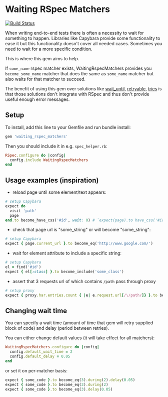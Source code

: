 # Waiting RSpec Matchers

[![Build Status](https://travis-ci.org/abotalov/waiting_rspec_matchers.svg?branch=master)](https://travis-ci.org/abotalov/waiting_rspec_matchers)

When writing end-to-end tests there is often a necessity to wait for something to happen. Libraries like Capybara provide some functionality to ease it but this functionality doesn't cover all needed cases. Sometimes you need to wait for a more specific condition.

This is where this gem aims to help.

If `some_name` rspec matcher exists, WaitingRspecMatchers provides you `become_some_name` matcher that does the same as `some_name` matcher but also waits for that matcher to succeed.

The benefit of using this gem over solutions like [wait_until](https://gist.github.com/jnicklas/d8da686061f0a59ffdf7), [retryable](https://github.com/carlo/retryable), [tries](https://github.com/krautcomputing/tries) is that those solutions don't integrate with RSpec and thus don't provide useful enough error messages.

## Setup

To install, add this line to your Gemfile and run bundle install:

```ruby
gem 'waiting_rspec_matchers'
```

Then you should include it in e.g. `spec_helper.rb`:

```ruby
RSpec.configure do |config|
  config.include WaitingRspecMatchers
end
```

## Usage examples (inspiration)

* reload page until some element/text appears:

```ruby
# setup Capybara
expect do
  visit 'path'
  page
end.to become_have_css('#id', wait: 0) # `expect(page).to have_css('#id', wait: 0)` is internally invoked by this gem
```

* check that page url is "some_string" or will become "some_string":

```ruby
# setup Capybara
expect { page.current_url }.to become_eq('http://www.google.com/')
```

* wait for element attribute to include a specific string:

```ruby
# setup Capybara
el = find('#id')
expect { el[:class] }.to become_include('some_class')
```

* assert that 3 requests url of which contains `/path` pass through proxy

```ruby
# setup proxy
expect { proxy.har.entries.count { |e| e.request.url[/\/path/]} }.to become_eq(3)
```

## Changing wait time

You can specify a wait time (amount of time that gem will retry supplied block of code) and delay (period between retries).

You can either change default values (it will take effect for all matchers):

```ruby
WaitingRspecMatchers.configure do |config|
  config.default_wait_time = 2
  config.default_delay = 0.05
end
```

or set it on per-matcher basis:

```ruby
expect { some_code }.to become_eq(3).during(2).delay(0.05)
expect { some_code }.to become_eq(3).during(2)
expect { some_code }.to become_eq(3).delay(0.05)
```
